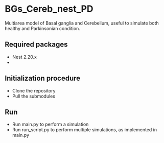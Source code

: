 # BGs_Cereb_nest_PD
Multiarea model of Basal ganglia and Cerebellum, useful to simulate both healthy and Parkinsonian condition.

## Required packages
- Nest 2.20.x
- 

## Initialization procedure
- Clone the repository
- Pull the submodules

## Run 
- Run main.py to perform a simulation
- Run run_script.py to perform multiple simulations, as implemented in main.py
